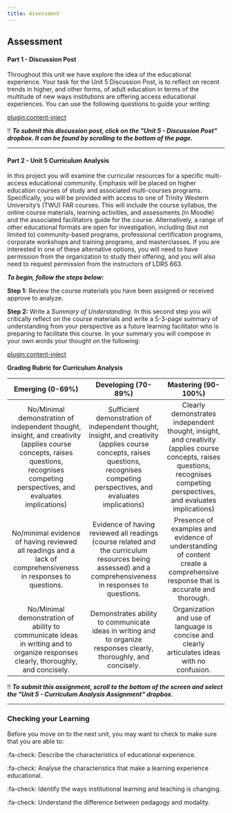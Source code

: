 ```yaml
---
title: Assessment
---
```


## Assessment

#### Part 1 - Discussion Post

Throughout this unit we have explore the idea of the educational experience. Your task for the Unit 5 Discussion Post, is to reflect on recent trends in higher, and other forms, of adult education in terms of the multitude of new ways institutions are offering access educational experiences. You can use the following questions to guide your writing:

[plugin:content-inject](../_5-11)

!! ***To submit this discussion post, click on the "Unit 5 - Discussion Post" dropbox. It can be found by scrolling to the bottom of the page.***

---
#### Part 2 - Unit 5 Curriculum Analysis

In this project you will examine the curricular resources for a specific multi-access educational community. Emphasis will be placed on higher education courses of study and associated multi-courses programs. Specifically, you will be provided with access to one of Trinity Western University’s (TWU) FAR courses. This will include the course syllabus, the online course materials, learning activities, and assessments (in Moodle) and the associated facilitators guide for the course. Alternatively, a range of other educational formats are open for investigation, including (but not limited to) community-based programs, professional certification programs, corporate workshops and training programs, and masterclasses. If you are interested in one of these alternative options, you will need to have permission from the organization to study their offering, and you will also need to request permission from the instructors of LDRS 663.

***To begin, follow the steps below:***

**Step 1:** Review the course materials you have been assigned or received approve to analyze.

**Step 2:** Write a *Summary of Understanding.* In this second step you will critically reflect on the course materials and write a 5-3-page summary of understanding from your perspective as a future learning facilitator who is preparing to facilitate this course. In your summary you will compose in your own words your thought on the following:

[plugin:content-inject](../_5-12)

**Grading Rubric for Curriculum Analysis**

| Emerging (0-69%)         | Developing (70-89%)                      | Mastering (90-100%)       |
|:------------:|:--------------------:|:---------------:|
|No/Minimal demonstration of independent thought, insight, and creativity (applies course concepts, raises questions, recognises competing perspectives, and evaluates implications) | Sufficient demonstration of independent thought, insight, and creativity (applies course concepts, raises questions, recognises competing perspectives, and evaluates implications) | Clearly demonstrates independent thought, insight, and creativity (applies course concepts, raises questions, recognises competing perspectives, and evaluates implications) |
| No/minimal evidence of having reviewed all readings and a lack of comprehensiveness in responses to questions.          | Evidence of having reviewed all readings (course related and the curriculum resources being assessed) and a comprehensiveness in responses to questions.    | Presence of examples and evidence of understanding of content create a comprehensive response that is accurate and thorough.         |
| No/Minimal demonstration of ability to communicate ideas in writing and to organize responses clearly, thoroughly, and concisely.           | Demonstrates ability to communicate ideas in writing and to organize responses clearly, thoroughly, and concisely.     | Organization and use of language is concise and clearly articulates ideas with no confusion.    |


!! ***To submit this assignment, scroll to the bottom of the screen and select the "Unit 5 - Curriculum Analysis Assignment" dropbox.***

---
### Checking your Learning


Before you move on to the next unit, you may want to check to make sure that you are able to:

:fa-check: Describe the characteristics of educational experience.

:fa-check: Analyse the characteristics that make a learning experience educational.

:fa-check: Identify the ways institutional learning and teaching is changing.

:fa-check: Understand the difference between pedagogy and modality.
